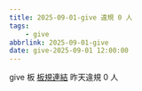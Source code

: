 ```yaml
---
title: 2025-09-01-give 違規 0 人
tags:
    - give
abbrlink: 2025-09-01-give
date: give-2025-09-01 12:00:00
---
```

give 板 [板規連結](https://www.ptt.cc/bbs/give/M.1612495900.A.C32.html)
昨天違規 0 人
